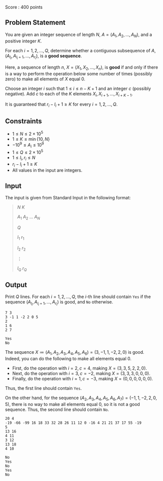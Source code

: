 Score : $400$ points

## Problem Statement

You are given an integer sequence of length $N$, $A = (A_1, A_2, \ldots, A_N)$, and a positive integer $K$.

For each $i = 1, 2, \ldots, Q$, determine whether a contiguous subsequence of $A$, $(A_{l_i}, A_{l_i+1}, \ldots, A_{r_i})$, is a **good sequence**.

Here, a sequence of length $n$, $X = (X_1, X_2, \ldots, X_n)$, is **good** if and only if there is a way to perform the operation below some number of times (possibly zero) to make all elements of $X$ equal $0$.

Choose an integer $i$ such that $1 \leq i \leq n-K+1$ and an integer $c$ (possibly negative). Add $c$ to each of the $K$ elements $X_{i}, X_{i+1}, \ldots, X_{i+K-1}$.

It is guaranteed that $r_i - l_i + 1 \geq K$ for every $i = 1, 2, \ldots, Q$.

## Constraints

- $1 \leq N \leq 2 \times 10^5$
- $1 \leq K \leq \min\lbrace 10, N \rbrace$
- $-10^9 \leq A_i \leq 10^9$
- $1 \leq Q \leq 2 \times 10^5$
- $1 \leq l_i, r_i \leq N$
- $r_i-l_i+1 \geq K$
- All values in the input are integers.

## Input

The input is given from Standard Input in the following format:

> $N$ $K$
> 
> $A_1$ $A_2$ $\ldots$ $A_N$
> 
> $Q$
> 
> $l_1$ $r_1$
> 
> $l_2$ $r_2$
> 
> $\vdots$
> 
> $l_Q$ $r_Q$

## Output

Print $Q$ lines.
For each $i = 1, 2, \ldots, Q$, the $i$-th line should contain `Yes` if the sequence $(A_{l_i}, A_{l_i+1}, \ldots, A_{r_i})$ is good, and `No` otherwise.

```input1
7 3
3 -1 1 -2 2 0 5
2
1 6
2 7
```

```output1
Yes
No
```

The sequence $X \coloneqq (A_1, A_2, A_3, A_4, A_5, A_6) = (3, -1, 1, -2, 2, 0)$ is good.
Indeed, you can do the following to make all elements equal $0$.

- First, do the operation with $i = 2, c = 4$, making $X = (3, 3, 5, 2, 2, 0)$.
- Next, do the operation with $i = 3, c = -2$, making $X = (3, 3, 3, 0, 0, 0)$.
- Finally, do the operation with $i = 1, c = -3$, making $X = (0, 0, 0, 0, 0, 0)$.

Thus, the first line should contain `Yes`.

On the other hand, for the sequence $(A_2, A_3, A_4, A_5, A_6, A_7) = (-1, 1, -2, 2, 0, 5)$, there is no way to make all elements equal $0$, so it is not a good sequence.
Thus, the second line should contain `No`.

```input2
20 4
-19 -66 -99 16 18 33 32 28 26 11 12 0 -16 4 21 21 37 17 55 -19
5
13 16
4 11
3 12
13 18
4 10
```

```output2
No
Yes
No
Yes
No
```